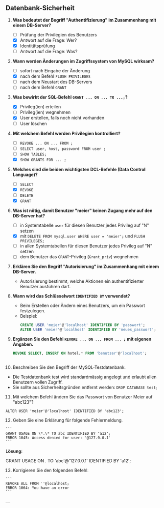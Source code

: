 ## Datenbank-Sicherheit

1. **Was bedeutet der Begriff "Authentifizierung" im Zusammenhang mit einem DB-Server?**  
   - [ ] Prüfung der Privilegien des Benutzers  
   - [x] Antwort auf die Frage: Wer?  
   - [x] Identitätsprüfung  
   - [ ] Antwort auf die Frage: Was?  

2. **Wann werden Änderungen im Zugriffssystem von MySQL wirksam?**  
   - [ ] sofort nach Eingabe der Änderung  
   - [x] nach dem Befehl `FLUSH PRIVILEGES`  
   - [ ] nach dem Neustart des DB-Servers  
   - [ ] nach dem Befehl `GRANT`  

3. **Was bewirkt der SQL-Befehl `GRANT ... ON ... TO ...;`?**  
   - [x] Privileg(ien) erteilen  
   - [ ] Privileg(ien) wegnehmen  
   - [x] User erstellen, falls noch nicht vorhanden  
   - [ ] User löschen  

4. **Mit welchem Befehl werden Privilegien kontrolliert?**  
   - [ ] `REVOKE ... ON ... FROM ;`  
   - [ ] `SELECT user, host, password FROM user ;`  
   - [ ] `SHOW TABLES;`  
   - [x] `SHOW GRANTS FOR ... ;`  

5. **Welches sind die beiden wichtigsten DCL-Befehle (Data Control Language)?**  
   - [ ] `SELECT`  
   - [x] `REVOKE`  
   - [ ] `DELETE`  
   - [x] `GRANT`  

6. **Was ist nötig, damit Benutzer "meier" keinen Zugang mehr auf den DB-Server hat?**  
   - [ ] in Systemtabelle `user` für diesen Benutzer jedes Privileg auf "N" setzen  
   - [x] mit `DELETE FROM mysql.user WHERE user = 'meier';` und `FLUSH PRIVILEGES;`  
   - [ ] in allen Systemtabellen für diesen Benutzer jedes Privileg auf "N" setzen  
   - [ ] dem Benutzer das `GRANT`-Privileg (`Grant_priv`) wegnehmen  

7. **Erklären Sie den Begriff "Autorisierung" im Zusammenhang mit einem DB-Server.**  
   - Autorisierung bestimmt, welche Aktionen ein authentifizierter Benutzer ausführen darf.

8. **Wann wird das Schlüsselwort `IDENTIFIED BY` verwendet?**  
   - Beim Erstellen oder Ändern eines Benutzers, um ein Passwort festzulegen.  
   - Beispiel:  
     ```sql
     CREATE USER 'meier'@'localhost' IDENTIFIED BY 'passwort';
     ALTER USER 'meier'@'localhost' IDENTIFIED BY 'neues_passwort';
     ```

9. **Ergänzen Sie den Befehl `REVOKE ... ON ... FROM ... ;` mit eigenen Angaben.**  
   ```sql
   REVOKE SELECT, INSERT ON hotel.* FROM 'benutzer'@'localhost';
      

10.  Beschreiben Sie den Begriff der MySQL-Testdatenbank.

  - Die Testdatenbank test wird standardmässig angelegt und erlaubt allen Benutzern vollen Zugriff.
  - Sie sollte aus Sicherheitsgründen entfernt werden:
    ```DROP DATABASE test;```

11.  Mit welchem Befehl ändern Sie das Passwort von Benutzer Meier auf "abc123"?

```ALTER USER 'meier'@'localhost' IDENTIFIED BY 'abc123';```

12.  Geben Sie eine Erklärung für folgende Fehlermeldung.  
    
    ```  
    GRANT USAGE ON \*.\* TO abc IDENTIFIED BY 'a12';  
    ERROR 1045: Access denied for user: '@127.0.0.1'
    ```

**Lösung:**

GRANT USAGE ON *.* TO 'abc'@'127.0.0.1' IDENTIFIED BY 'a12';

      

13.  Korrigieren Sie den folgenden Befehl:  
    
    ```  
    REVOKE ALL FROM ''@localhost;  
    ERROR 1064: You have an error
    ```
    
    __



